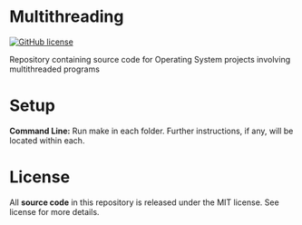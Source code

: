 # Multithreading
[![GitHub license](https://img.shields.io/badge/license-MIT-blue.svg)](https://raw.githubusercontent.com/amaurilopez90/Operating-System-Work/master/LICENSE)

Repository containing source code for Operating System projects involving multithreaded programs

# Setup
**Command Line:** Run make in each folder. Further instructions, if any, will be located within each. 

# License 
All **source code** in this repository is released under the MIT license. See license for more details.
